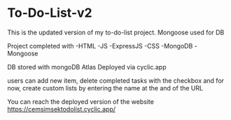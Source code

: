 # To-Do-List-v2
This is the updated version of my to-do-list project. Mongoose used for DB


Project completed with
-HTML
-JS
-ExpressJS
-CSS
-MongoDB
-Mongoose

DB stored with mongoDB Atlas
Deployed via cyclic.app

users can add new item, delete completed tasks with the checkbox and for now, create custom lists by entering the name at the and of the URL

You can reach the deployed version of the website https://cemsimsektodolist.cyclic.app/

